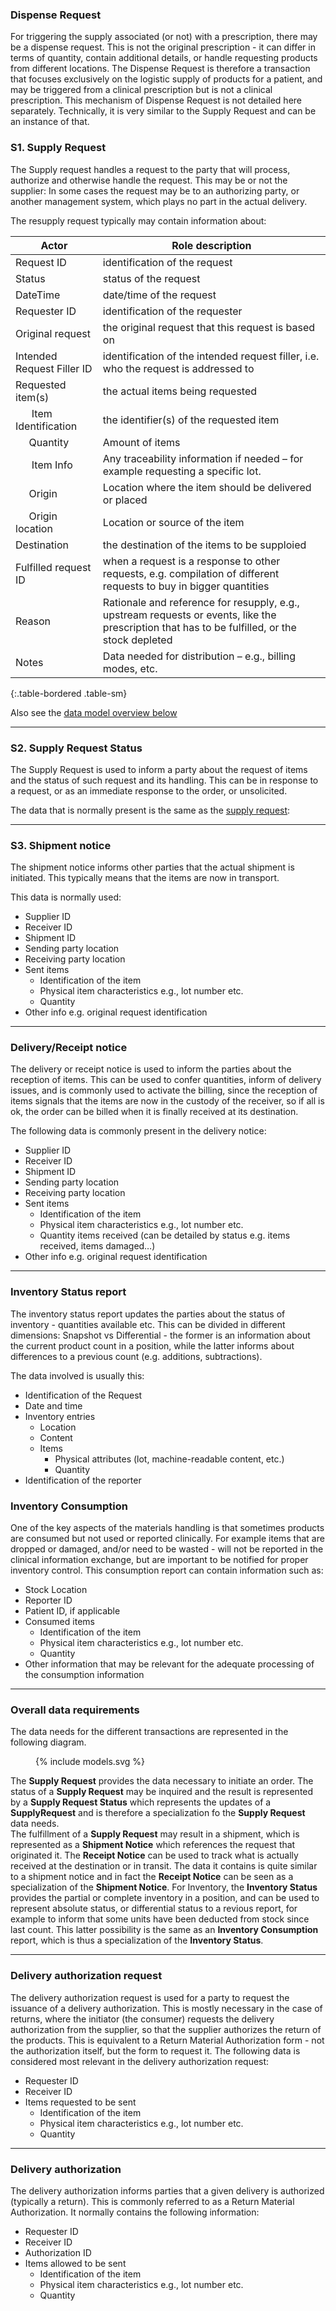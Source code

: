 

### Dispense Request
For triggering the supply associated (or not) with a prescription, there may be a dispense request. This is not the original prescription - it can differ in terms of quantity, contain additional details, or handle requesting products from different locations. The Dispense Request is therefore a transaction that focuses exclusively on the logistic supply of products for a patient, and may be triggered from a clinical prescription but is not a clinical prescription. 
This mechanism of Dispense Request is not detailed here separately. Technically, it is very similar to the Supply Request and can be an instance of that.

### S1. Supply Request

The Supply request handles a request to the party that will process, authorize and otherwise handle the request. This may be or not the supplier: In some cases the request may be to an authorizing party, or another management system, which plays no part in the actual delivery.

The resupply request typically may contain information about:

|Actor|Role description|
|----|----|
|Request ID| identification of the request| 
|Status | status of the request | 
|DateTime | date/time of the request | 
|Requester ID | identification of the requester | 
|Original request | the original request that this request is based on | 
|Intended Request Filler ID| identification of the intended request filler, i.e. who the request is addressed to| 
|Requested item(s)|  the actual items being requested| 
|&nbsp;&nbsp;&nbsp;&nbsp;&nbsp; Item Identification| the identifier(s) of the requested item | 
|&nbsp;&nbsp;&nbsp;&nbsp;&nbsp;Quantity| Amount of items | 
|&nbsp;&nbsp;&nbsp;&nbsp;&nbsp; Item Info |Any traceability information if needed – for example requesting a specific lot.| 
|&nbsp;&nbsp;&nbsp;&nbsp;&nbsp;Origin | Location where the item should be delivered or placed|
|&nbsp;&nbsp;&nbsp;&nbsp;&nbsp;Origin location | Location or source of the item|
|Destination | the destination of the items to be supploied | 
|Fulfilled request ID | when a request is a response to other requests, e.g. compilation of different requests to buy in bigger quantities|
|Reason | Rationale and reference for resupply, e.g., upstream requests or events, like the prescription that has to be fulfilled, or the stock depleted|
|Notes | Data needed for distribution – e.g., billing modes, etc.|
{:.table-bordered .table-sm}


Also see the [data model overview below](#overall-data-requirements)

___


### S2. Supply Request Status

The Supply Request is used to inform a party about the request of items and the status of such request and its handling. This can be in response to a request, or as an immediate response to the order, or unsolicited.

The data that is normally present is the same as the [supply request](#supply-request):


___

### S3. Shipment notice
The shipment notice informs other parties that the actual shipment is initiated. This typically means that the items are now in transport. 


This data is normally used:

* Supplier ID
* Receiver ID
* Shipment ID
* Sending party location
* Receiving party location
* Sent items
  * Identification of the item
  * Physical item characteristics e.g., lot number etc.
  * Quantity
* Other info e.g. original request identification

___

### Delivery/Receipt notice
The delivery or receipt notice is used to inform the parties about the reception of items. This can be used to confer quantities, inform of delivery issues, and is commonly used to activate the billing, since the reception of items signals that the items are now in the custody of the receiver, so if all is ok, the order can be billed when it is finally received at its destination.

The following data is commonly present in the delivery notice:

* Supplier ID
* Receiver ID
* Shipment ID
* Sending party location
* Receiving party location
* Sent items
  * Identification of the item
  * Physical item characteristics e.g., lot number etc.
  * Quantity items received (can be detailed by status e.g. items received, items damaged…)
* Other info e.g. original request identification 


___

### Inventory Status report
The inventory status report updates the parties about the status of inventory - quantities available etc.
This can be divided in different dimensions: Snapshot vs Differential - the former is an information about the current product count in a position, while the latter informs about differences to a previous count (e.g. additions, subtractions). 

The data involved is usually this:

* Identification of the Request
* Date and time
* Inventory entries
  * Location
  * Content
  * Items
    * Physical attributes (lot, machine-readable content, etc.)
    * Quantity
* Identification of the reporter


### Inventory Consumption
One of the key aspects of the materials handling is that sometimes products are consumed but not used or reported clinically. For example items that are dropped or damaged, and/or need to be wasted - will not be reported in the clinical information exchange, but are important to be notified for proper inventory control. This consumption report can contain information such as:
* Stock Location
* Reporter ID
* Patient ID, if applicable
* Consumed items
  * Identification of the item
  * Physical item characteristics e.g., lot number etc.
  * Quantity
* Other information that may be relevant for the adequate processing of the consumption information

___

### Overall data requirements
The data needs for the different transactions are represented in the following diagram.
  <figure>
    {% include models.svg %}
  </figure>

The **Supply Request** provides the data necessary to initiate an order. The status of a **Supply Request** may be inquired and the result is represented by a **Supply Request Status** which represents the updates of a **SupplyRequest** and is therefore a specialization fo the **Supply Request** data needs.  
The fulfillment of a **Supply Request** may result in a shipment, which is represented as a **Shipment Notice** which references the request that originated it. The **Receipt Notice** can be used to track what is actually received at the destination or in transit. The data it contains is quite similar to a shipment notice and in fact the **Receipt Notice** can be seen as a specialization of the **Shipment Notice**.
For Inventory, the **Inventory Status** provides the partial or complete inventory in a position, and can be used to represent absolute status, or differential status to a revious report, for example to inform that some units have been deducted from stock since last count.
This latter possibility is the same as an **Inventory Consumption** report, which is thus a specialization of the **Inventory Status**.



___

### Delivery authorization request
The delivery authorization request is used for a party to request the issuance of a delivery authorization. This is mostly necessary in the case of returns, where the initiator (the consumer) requests the delivery authorization from the supplier, so that the supplier authorizes the return of the products. This is equivalent to a Return Material Authorization form - not the authorization itself, but the form to request it.
The following data is considered most relevant in the delivery authorization request:
* Requester ID
* Receiver ID
* Items requested to be sent
  * Identification of the item
  * Physical item characteristics e.g., lot number etc.
  * Quantity
  
___

### Delivery authorization
The delivery authorization informs parties that a given delivery is authorized (typically a return). This is commonly referred to as a Return Material Authorization. 
It normally contains the following information:

* Requester ID
* Receiver ID
* Authorization ID
* Items allowed to be sent
  * Identification of the item
  * Physical item characteristics e.g., lot number etc.
  * Quantity

